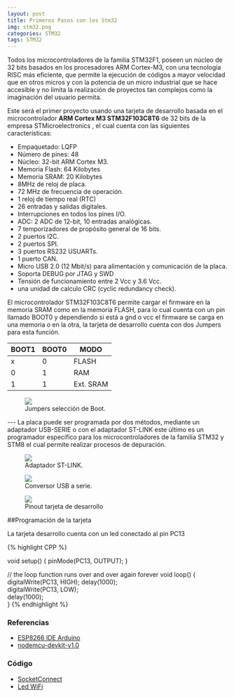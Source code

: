 ```yaml
---
layout: post
title: Primeros Pasos con los Stm32
img: stm32.png
categories: STM32
tags: STM32
---
```



Todos los microcontroladores de la familia STM32F1, poseen un núcleo de 32 bits basados en los procesadores ARM Cortex-M3, con una tecnología RISC más eficiente, que permite la ejecución de códigos a mayor velocidad que en otros micros y con la potencia de un micro industrial que se hace accesible y no limita la realización de proyectos tan complejos como la imaginación del usuario permita.

Este será el primer proyecto usando una tarjeta de desarrollo basada en el microcontrolador **ARM Cortex M3 STM32F103C8T6** de 32 bits de la empresa STMicroelectronics , el cual cuenta con las siguientes características:


* Empaquetado: LQFP
* Número de pines: 48
* Núcleo: 32-bit ARM Cortex M3.
* Memoria Flash: 64 Kilobytes
* Memoria SRAM: 20 Kilobytes
* 8MHz de reloj de placa.
* 72 MHz de frecuencia de operación.
* 1 reloj de tiempo real (RTC)
* 26 entradas y salidas digitales.
* Interrupciones en todos los pines I/O.
* ADC: 2 ADC de 12-bit, 10 entradas analógicas. 
* 7 temporizadores de propósito general de 16 bits.
* 2 puertos I2C.
* 2 puertos SPI.
* 3 puertos RS232 USUARTs.
* 1 puerto CAN.
* Micro USB 2.0 (12 Mbit/s) para alimentación y comunicación de la placa.
* Soporta DEBUG por JTAG y SWD
* Tensión de funcionamiento entre 2 Vcc y 3.6 Vcc.
* una unidad de calculo CRC (cyclic redundancy check).

El microcontrolador STM32F103C8T6 permite cargar el firmware en la memoria SRAM como en la memoria FLASH, para lo cual cuenta con un pin llamado BOOT0 y dependiendo si está a gnd o vcc el firmware se carga en una memoria o en la otra, la tarjeta de desarrollo cuenta con dos Jumpers para esta función.

<table class="table table-bordered table-hover">
  <thead>
    <tr>
      <th scope="col">BOOT1</th>
      <th scope="col">BOOT0</th>
      <th scope="col">MODO</th>
    </tr>
  </thead>
  <tbody>
    <tr>
     <td>x</td><td>0</td><td>FLASH</td>
    </tr>
    <tr>
     <td>0</td><td>1</td><td>RAM</td>
    </tr>
    <tr>
     <td>1</td><td>1</td><td>Ext. SRAM</td>
    </tr>
  </tbody>

</table>

<figure class="figure text-center">
  <img src= "{{site.baseurl}}/images/BOOT-SELECTOR.png" class="figure-img img-fluid rounded">
  <figcaption class="figure-caption">Jumpers selección de Boot.</figcaption>
</figure>
---
La placa puede ser programada por dos métodos, mediante un adaptador USB-SERIE o con el adaptador ST-LINK este último es un programador específico para los microcontroladores de la familia STM32 y STM8 el cual permite realizar procesos de depuración.

   <figure class="figure col-md-6">
    <img class="img-responsive rounded img-fluid" src="{{site.baseurl}}/images/st-link-v2.jpg">
    <figcaption class="figure-caption text-center">Adaptador ST-LINK.</figcaption>
  </figure>

  <figure class="figure col-md-6">
    <img class="img-responsive rounded img-fluid" src="{{site.baseurl}}/images/conversor-usb-a-serie.jpg">
    <figcaption class="figure-caption text-center">Conversor USB a serie.</figcaption>
  </figure>

 <figure class="figure">
    <img class="img-responsive rounded img-fluid" src="{{site.baseurl}}/images/STM32F103C8T6_PINOUT.jpg">
    <figcaption class="figure-caption text-center">Pinout tarjeta de desarrollo</figcaption>
  </figure>

  ##Programación de la tarjeta

 La tarjeta desarrollo cuenta con un led conectado al pin PC13 

{% highlight CPP %}

void setup() {
    pinMode(PC13, OUTPUT);
}

// the loop function runs over and over again forever
void loop() {
  digitalWrite(PC13, HIGH); 
  delay(1000);             
  digitalWrite(PC13, LOW);   
  delay(1000);           
}
{% endhighlight %}


<h3>Referencias</h3>
<ul>
  <li> <a href="https://github.com/esp8266/Arduino" target="_blank"><i class="fa fa-github" aria-hidden="true"></i> ESP8266 IDE Arduino</a></li>
  <li> <a href="https://github.com/nodemcu/nodemcu-devkit-v1.0" target="_blank"><i class="fa fa-github" aria-hidden="true"></i> nodemcu-devkit-v1.0</a></li>

</ul>
<h3>Código</h3>
<ul>
  <li><a href="https://github.com/unelectronica/SocketConnect" target="_blank"><i class="fa fa-github" aria-hidden="true"></i> SocketConnect</a></li>
  <li><a href="https://github.com/unelectronica/notas-microcontroladores/tree/master/ESP8266/ledWifi/ledWifi.ino" target="_blank"><i class="fa fa-github" aria-hidden="true"></i> Led WiFi</a></li>
</ul>


